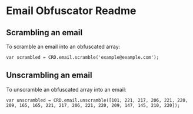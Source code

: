 Email Obfuscator Readme
=======================

Scrambling an email
-------------------

To scramble an email into an obfuscated array:
```
var scrambled = CRD.email.scramble('example@example.com');
```

Unscrambling an email
---------------------

To unscramble an obfuscated array into an email:
```
var unscrambled = CRD.email.unscramble([101, 221, 217, 206, 221, 220, 209, 165, 165, 221, 217, 206, 221, 220, 209, 147, 145, 210, 220]);
```